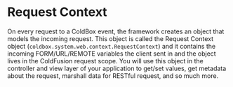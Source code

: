 # Request Context

On every request to a ColdBox event, the framework creates an object that models the incoming request. This object is called the Request Context object (`coldbox.system.web.context.RequestContext`) and it contains the incoming FORM/URL/REMOTE variables the client sent in and the object lives in the ColdFusion request scope. You will use this object in the controller and view layer of your application to get/set values, get metadata about the request, marshall data for RESTful request, and so much more.

